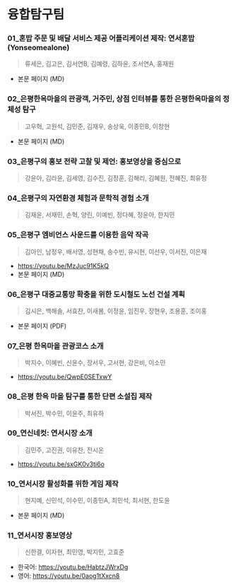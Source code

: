 # 융합탐구팀

### 01_혼밥 주문 및 배달 서비스 제공 어플리케이션 제작: 연서혼밥(Yonseomealone)
> 류세은, 김고은, 김서연B, 김예령, 김하윤, 조서연A, 홍재원
- 본문 페이지 (MD)

### 02_은평한옥마을의 관광객, 거주민, 상점 인터뷰를 통한 은평한옥마을의 정체성 탐구
> 고우혁, 고원석, 김민준, 김재우, 송상욱, 이종민B, 이창현
- 본문 페이지 (MD)

### 03_은평구의 홍보 전략 고찰 및 제언: 홍보영상을 중심으로
> 강윤아, 김라윤, 김세영, 김수진, 김정훈, 김해리, 김혜원, 전혜진, 최유정

### 04_은평구의 자연환경 체험과 문학적 경험 소개
> 김재윤, 서재민, 손혁, 양린, 이예빈, 정다혜, 정윤아, 한지민

### 05_은평구 엠비언스 사운드를 이용한 음악 작곡
> 김아인, 남정우, 배서영, 성현채, 송수빈, 유시현, 이선우, 이서진, 이은재
- https://youtu.be/MzJuc91K5kQ
- 본문 페이지 (MD)

### 06_은평구 대중교통망 확충을 위한 도시철도 노선 건설 계획
> 김시은, 백해솔, 서효찬, 이새봄, 이정윤, 임진우, 장현우, 조용훈, 조이홍
- 본문 페이지 (PDF)

### 07_은평 한옥마을 관광코스 소개
> 박지수, 이혜빈, 신윤수, 장서우, 고서현, 강은비, 이소민
- https://youtu.be/QwpE0SETxwY

### 08_은평 한옥 마을 탐구를 통한 단편 소설집 제작
> 박서진, 박수민, 이윤주, 최유하

### 09_연신네컷: 연서시장 소개
> 김민주, 고진권, 이유찬, 전시온
- https://youtu.be/sxGK0v3ti6o

### 10_연서시장 활성화를 위한 게임 제작
> 현지예, 신민석, 이수민, 이종민A, 최민석, 최서현, 한도윤
- 본문 페이지 (MD)

### 11_연서시장 홍보영상
> 신한결, 이자현, 최민영, 박지민, 고효준
- 한국어: https://youtu.be/HabtzJWrxDg
- 영어: https://youtu.be/0aog1tXxcn8
